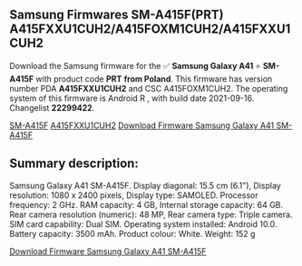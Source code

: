 <h2>Samsung Firmwares SM-A415F(PRT) A415FXXU1CUH2/A415FOXM1CUH2/A415FXXU1CUH2</h2>
Download the Samsung firmware for the ✅ <strong>Samsung Galaxy A41 </strong> ⭐ <strong>SM-A415F</strong> with product code <strong>PRT</strong> <strong> from Poland</strong>. This firmware has version number PDA <strong>A415FXXU1CUH2</strong> and CSC A415FOXM1CUH2. The operating system of this firmware is Android R , with build date 2021-09-16. Changelist <strong>22299422</strong>.


[SM-A415F](https://samfirm.shop/samsung/model/SM-A415F)
[A415FXXU1CUH2](https://samfirm.shop/samsung/pda/A415FXXU1CUH2)
[Download Firmware Samsung Galaxy A41 SM-A415F](https://samfirm.shop/samsung/firmware/457092)
<h2>Summary description:</h2>
<p>Samsung Galaxy A41 SM-A415F. Display diagonal: 15.5 cm (6.1"), Display resolution: 1080 x 2400 pixels, Display type: SAMOLED. Processor frequency: 2 GHz. RAM capacity: 4 GB, Internal storage capacity: 64 GB. Rear camera resolution (numeric): 48 MP, Rear camera type: Triple camera. SIM card capability: Dual SIM. Operating system installed: Android 10.0. Battery capacity: 3500 mAh. Product colour: White. Weight: 152 g</p>


[Download Firmware Samsung Galaxy A41 SM-A415F](https://samfirm.shop/samsung/firmware/457092)

